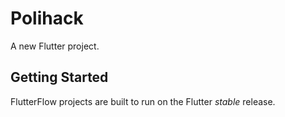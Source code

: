 # Polihack

A new Flutter project.

## Getting Started

FlutterFlow projects are built to run on the Flutter _stable_ release.
